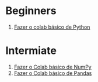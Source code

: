 
# Beginners
1. [Fazer o colab básico de Python](https://colab.research.google.com/drive/1k5ydAu1xMRItaPliMOMcN2L0jJvK_Vwy?usp=sharing)

# Intermiate 

1. [Fazer o Colab básico de NumPy](https://colab.research.google.com/drive/1PVr1H1D20ECicNTHs3PKrdmH50e43JtZ#scrollTo=IWQilh7FNvfp)
2. [Fazer o Colab básico de Pandas](https://colab.research.google.com/drive/1dteBq7dW4o4W1cSbZJBMEbdgWmuf52mE?usp=sharing)
